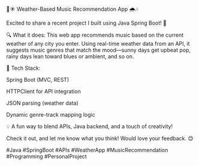 🎵☀️ Weather-Based Music Recommendation App 🌧️🎶

Excited to share a recent project I built using Java Spring Boot! 🚀

🔍 What it does:
This web app recommends music based on the current weather of any city you enter. Using real-time weather data from an API, it suggests music genres that match the mood—sunny days get upbeat pop, rainy days lean toward blues or ambient, and so on.

🔧 Tech Stack:

Spring Boot (MVC, REST)

HTTPClient for API integration

JSON parsing (weather data)

Dynamic genre-track mapping logic

💡 A fun way to blend APIs, Java backend, and a touch of creativity!

Check it out, and let me know what you think! Would love your feedback. 😊

#Java #SpringBoot #APIs #WeatherApp #MusicRecommendation #Programming #PersonalProject
